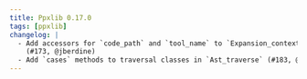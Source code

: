 ```yaml
---
title: Ppxlib 0.17.0
tags: [ppxlib]
changelog: |
  - Add accessors for `code_path` and `tool_name` to `Expansion_context.Base`
    (#173, @jberdine)
  - Add `cases` methods to traversal classes in `Ast_traverse` (#183, @pitag-ha)
---
```


